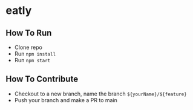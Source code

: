 # eatly

## How To Run
- Clone repo
- Run `npm install`
- Run `npm start`

## How To Contribute
- Checkout to a new branch, name the branch `${yourName}/${feature}`
- Push your branch and make a PR to main